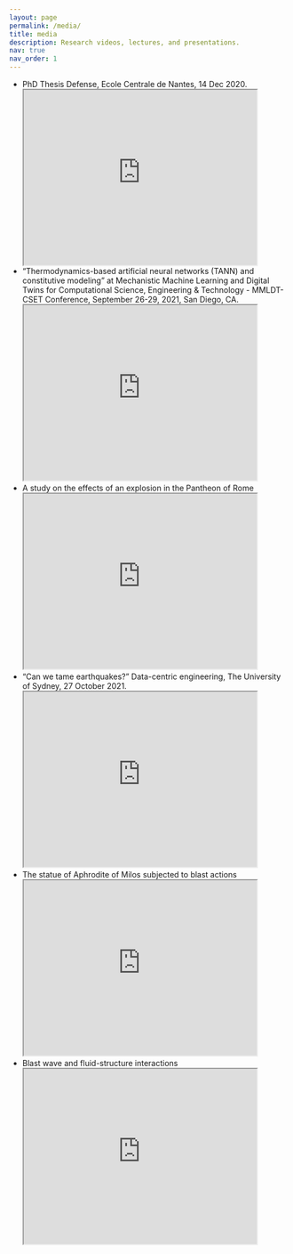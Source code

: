 ```yaml
---
layout: page
permalink: /media/
title: media
description: Research videos, lectures, and presentations.
nav: true
nav_order: 1
---
```

<!-- _pages/publications.md -->


<ul>
  <li><div>PhD Thesis Defense, Ecole Centrale de Nantes, 14 Dec 2020.</div>


  <iframe width="420" height="315" src="https://www.youtube.com/embed/9EzR6C18zWk">
  </iframe>
  </li>
  <li>“Thermodynamics-based artificial neural networks (TANN) and constitutive modeling” at Mechanistic Machine Learning and Digital Twins for Computational Science, Engineering & Technology - MMLDT-CSET Conference, September 26-29, 2021, San Diego, CA.

  <iframe width="420" height="315" src="https://www.youtube.com/embed/p6UJ03P6LUY">
  </iframe></li>
  <li>A study on the effects of an explosion in the Pantheon of Rome
  <iframe width="420" height="315" src="https://www.youtube.com/embed/mkXCM-PEsv8">
  </iframe></li>

  <li>“Can we tame earthquakes?” Data-centric engineering, The University of Sydney, 27 October 2021.
  <iframe width="420" height="315" src="https://www.youtube.com/embed/Za5t8LVWl-Q">
  </iframe></li>

  <li>The statue of Aphrodite of Milos subjected to blast actions
  <iframe width="420" height="315" src="https://www.youtube.com/embed/IgHzwOfQfTI">
  </iframe></li>


  <li>Blast wave and fluid-structure interactions
  
  <iframe width="420" height="315" src="https://www.youtube.com/embed/Bp5-QypZLio">
  </iframe></li>
</ul>
